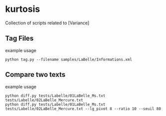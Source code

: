 # kurtosis

Collection of scripts related to [Variance]

## Tag Files
example usage
```
python tag.py --filename samples/LaBelle/Informations.xml
```

## Compare two texts
example usage
```
python diff.py tests/Labelle/01LaBelle_Ms.txt tests/Labelle/02LaBelle_Mercure.txt
python diff.py tests/Labelle/01LaBelle_Ms.txt tests/Labelle/02LaBelle_Mercure.txt --lg_pivot 8 --ratio 10 --seuil 80 
```
